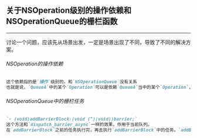 ## 关于NSOperation级别的操作依赖和NSOperationQueue的栅栏函数

------------

讨论一个问题，应该先从场景出发，一定是场景出现了不同，导致了不同的解决方案。

###### NSOperation的操作依赖

```markdown
这个依赖指的是`操作`级别的，和`NSOperationQueue`没有关系
也就是说，`QueueA`中的某个`Operation`可以是依赖`QueueA`当中的某个`Operation`，也可以是依赖`QueueB`当中的某个`Operation`
```



###### NSOperationQueue中的栅栏任务

```markdown
`- (void)addBarrierBlock:(void (^)(void))barrier;`
这个方法和`dispatch_barrier_async`一样的效果，作用于当前队列。
在`addBarrierBlock`之前的任务执行完，再去执行`addBarrierBlock`中的任务。`addBarrierBlock`执行完之后，再去执行`addBarrierBlock`之后添加的`Operation`

```



